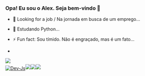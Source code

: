 ### Opa! Eu sou o Alex. Seja bem-vindo 👋

- 🔭 Looking for a job / Na jornada em busca de um emprego...
- 🌱 Estudando Python...
- ⚡ Fun fact: Sou tímido. Não é engraçado, mas é um fato...

- <div align="center">
<a href="https://github.com/AlexSandro240">
<img height="180em" src="https://github-readme-stats.vercel.app/api?username=AlexSandro240&show_icons=true&theme=dracula&include_all_commits
<img height="180em" src="https://github-readme-stats.vercel.app/api/top-langs/?username=AlexSandro240&layout=compact&langs_count=7&theme=dra
</div>
<div style="display: inline_block"><br>
<img align="center" alt="Dev-Js" height="30" width="40" src="https://raw.githubusercontent.com/devicons/devicon/master/icons/javascript/ja
<img align="center" alt="Dev-Ts" height="30" width="40" src="https://raw.githubusercontent.com/devicons/devicon/master/icons/typescript/ty
<img align="center" alt="Dev-React" height="30" width="40" src="https://raw.githubusercontent.com/devicons/devicon/master/icons/react/reac
<img align="center" alt="Dev-HTML" height="30" width="40" src="https://raw.githubusercontent.com/devicons/devicon/master/icons/html5/html5
<img align="center" alt="Dev-CSS" height="30" width="40" src="https://raw.githubusercontent.com/devicons/devicon/master/icons/css3/css3-o
</div>
##
<div>
<a href="https://www.youtube.com/channel/UC44Y7HUcjOu200dbBYjSjjQ" target="_blank"><img src="https://img.shields.io/badge/YouTube-FF0000?s
<a href="#" target="_blank"><img src="https://img.shields.io/badge/-Instagram-%23E4405F?style=for-the-badge&log
<a href = "#"><img src="https://img.shields.io/badge/-Gmail-%23333?style=for-the-badge&logo=gmail&logoCo
<a href="#" target="_blank"><img src="https://img.shields.io/badge/-LinkedIn-%230077B5?style=for-the-badge&logo=
![Snake animation](https://github.com/DevBatista1/DevBatista1/blob/output/github-contribution-grid-snake.svg)
</div>

